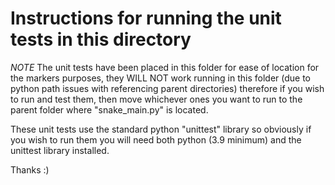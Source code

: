 # Instructions for running the unit tests in this directory

_NOTE_ The unit tests have been placed in this folder for ease of location for the markers purposes, they WILL NOT work running in this folder (due to python path issues with referencing parent directories) therefore if you wish to run and test them, then move whichever ones you want to run to the parent folder where "snake_main.py" is located.

These unit tests use the standard python "unittest" library so obviously if you wish to run them you will need both python (3.9 minimum) and the unittest library installed.

Thanks :)
